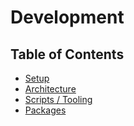 # Development

## Table of Contents

- [Setup](setup.md)
- [Architecture](architecture.md)
- [Scripts / Tooling](scripts-tooling.md)
- [Packages](packages.md)
